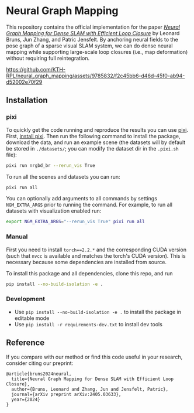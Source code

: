 # Neural Graph Mapping

This repository contains the official implementation for the paper [*Neural Graph Mapping for Dense SLAM with Efficient Loop Closure*](https://kth-rpl.github.io/neural_graph_mapping/) by Leonard Bruns, Jun Zhang, and Patric Jensfelt. By anchoring neural fields to the pose graph of a sparse visual SLAM system, we can do dense neural mapping while supporting large-scale loop closures (i.e., map deformation) without requiring full reintegration.

https://github.com/KTH-RPL/neural_graph_mapping/assets/9785832/f2c45bb6-d46d-45f0-ab94-d52002e70f29

## Installation

### pixi
To quickly get the code running and reproduce the results you can use [pixi](https://pixi.sh/latest/). First, [install pixi](https://pixi.sh/latest/#installation). Then run the following command to install the package, download the data, and run an example scene (the datasets will by default be stored in `./datasets/`; you can modify the dataset dir in the `.pixi.sh` file):
```bash
pixi run nrgbd_br --rerun_vis True
```

To run all the scenes and datasets you can run:
```bash
pixi run all
```
You can optionally add arguments to all commands by settings `NGM_EXTRA_ARGS` prior to running the command. For example, to run all datasets with visualization enabled run:
```bash
export NGM_EXTRA_ARGS="--rerun_vis True" pixi run all
```

### Manual
First you need to install `torch==2.2.*` and the corresponding CUDA version (such that `nvcc` is available and matches the torch's CUDA version). This is necessary because some dependencies are installed from source.

To install this package and all dependencies, clone this repo, and run
```bash
pip install --no-build-isolation -e .
```

### Development
- Use `pip install --no-build-isolation -e .` to install the package in editable mode
- Use `pip install -r requirements-dev.txt` to install dev tools

## Reference

If you compare with our method or find this code useful in your research, consider citing our preprint:
```
@article{bruns2024neural,
  title={Neural Graph Mapping for Dense SLAM with Efficient Loop Closure},
  author={Bruns, Leonard and Zhang, Jun and Jensfelt, Patric},
  journal={arXiv preprint arXiv:2405.03633},
  year={2024}
}
```
